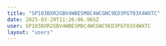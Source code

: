 ```yaml
---
title: "SP103BXR2GBV4WBESM8C4WCGNC9ED3PGT03X4WXTC"
date: 2025-03-20T11:26:06.965Z
user: SP103BXR2GBV4WBESM8C4WCGNC9ED3PGT03X4WXTC
layout: "users"
---
```

    